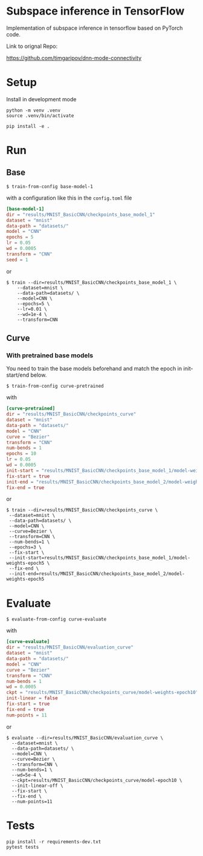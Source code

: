 # Subspace inference in TensorFlow
Implementation of subspace inference in tensorflow based on PyTorch code.

Link to orignal Repo:

https://github.com/timgaripov/dnn-mode-connectivity

# Setup

Install in development mode

```shell
python -m venv .venv
source .venv/bin/activate

pip install -e .
```

# Run

## Base

```shell
$ train-from-config base-model-1
```
with a configuration like this in the `config.toml` file
```toml
[base-model-1]
dir = "results/MNIST_BasicCNN/checkpoints_base_model_1"
dataset = "mnist"
data-path = "datasets/"
model = "CNN"
epochs = 5
lr = 0.05
wd = 0.0005
transform = "CNN"
seed = 1
```
or
```shell
$ train --dir=results/MNIST_BasicCNN/checkpoints_base_model_1 \
    --dataset=mnist \
    --data-path=datasets/ \
    --model=CNN \
    --epochs=5 \
    --lr=0.01 \
    --wd=1e-4 \
    --transform=CNN 
```

## Curve
### With pretrained base models

You need to train the base models beforehand and match the epoch in init-start/end below.

```shell
$ train-from-config curve-pretrained
```
with 
```toml
[curve-pretrained]
dir = "results/MNIST_BasicCNN/checkpoints_curve"
dataset = "mnist"
data-path = "datasets/"
model = "CNN"
curve = "Bezier"
transform = "CNN"
num-bends = 1
epochs = 10
lr = 0.05
wd = 0.0005
init-start = "results/MNIST_BasicCNN/checkpoints_base_model_1/model-weights-epoch5"
fix-start = true
init-end = "results/MNIST_BasicCNN/checkpoints_base_model_2/model-weights-epoch5"
fix-end = true
```
or 
```shell
$ train --dir=results/MNIST_BasicCNN/checkpoints_curve \
 --dataset=mnist \
 --data-path=datasets/ \
 --model=CNN \
 --curve=Bezier \
 --transform=CNN \
 --num-bends=1 \
 --epochs=3 \
 --fix-start \
 --init-start=results/MNIST_BasicCNN/checkpoints_base_model_1/model-weights-epoch5 \
 --fix-end \
 --init-end=results/MNIST_BasicCNN/checkpoints_base_model_2/model-weights-epoch5
```

# Evaluate

```shell
$ evaluate-from-config curve-evaluate
```
with
```toml
[curve-evaluate]
dir = "results/MNIST_BasicCNN/evaluation_curve"
dataset = "mnist"
data-path = "datasets/"
model = "CNN"
curve = "Bezier"
transform = "CNN"
num-bends = 1
wd = 0.0005
ckpt = "results/MNIST_BasicCNN/checkpoints_curve/model-weights-epoch10"
init-linear = false
fix-start = true
fix-end = true
num-points = 11
```
or 
```shell
$ evaluate --dir=results/MNIST_BasicCNN/evaluation_curve \
  --dataset=mnist \
  --data-path=datasets/ \
  --model=CNN \
  --curve=Bezier \
  --transform=CNN \
  --num-bends=1 \
  --wd=5e-4 \
  --ckpt=results/MNIST_BasicCNN/checkpoints_curve/model-epoch10 \
  --init-linear-off \
  --fix-start \
  --fix-end \
  --num-points=11
```

# Tests

```shell
pip install -r requirements-dev.txt
pytest tests
```
